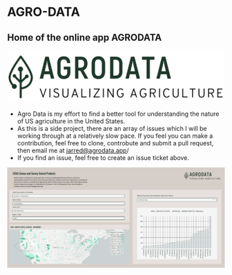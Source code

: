 # AGRO-DATA
## Home of the online app AGRODATA
![Logo](/assets/logo-transparent-green.png)

* Agro Data is my effort to find a better tool for understanding the nature of US agriculture in the United States. 
* As this is a side project, there are an array of issues which I will be working through at a relatively slow pace. If you feel you can make a contribution, feel free to clone, controbute and submit a pull request, then email me at jarred@agrodata.app/ 
* If you find an issue, feel free to create an issue ticket above.

![User Pic](/assets/UserPic.png)
